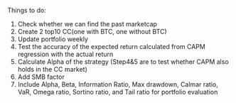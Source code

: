 Things to do: 
1. Check whether we can find the past marketcap
2. Create 2 top10 CC(one with BTC, one without BTC)
3. Update portfolio weekly
4. Test the accuracy of the expected return calculated from CAPM regression with the actual return
5. Calculate Alpha of the strategy (Step4&5 are to test whether CAPM also holds in the CC market) 
6. Add SMB factor
7. Include Alpha, Beta, Information Ratio, Max drawdown, Calmar ratio, VaR, Omega ratio, Sortino ratio, and Tail ratio for portfolio evaluation
